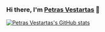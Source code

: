 ### Hi there, I'm [Petras Vestartas](https://petrasvestartas.com) 👋
[![Petras Vestartas's GitHub stats](https://github-readme-stats.vercel.app/api?username=petrasvestartas&theme=monokai)](https://github.com/anuraghazra/github-readme-stats)

<!--
**icekang/icekang** is a ✨ _special_ ✨ repository because its `README.md` (this file) appears on your GitHub profile.

Here are some ideas to get you started:

- 🔭 I’m currently working on ...
- 🌱 I’m currently learning ...
- 👯 I’m looking to collaborate on ...
- 🤔 I’m looking for help with ...
- 💬 Ask me about ...
- 📫 How to reach me: ...
- 😄 Pronouns: ...
- ⚡ Fun fact: ...
-->
